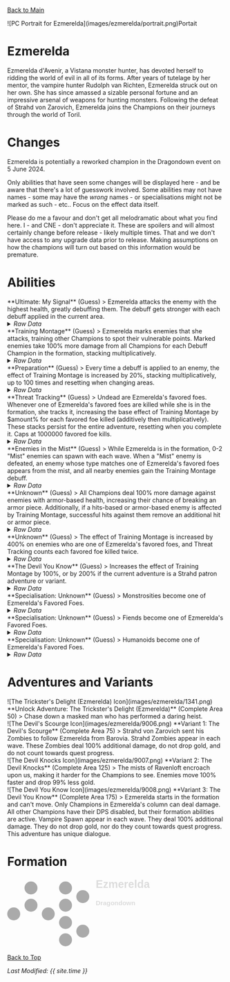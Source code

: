 [Back to Main](index.md)

<span class="championPortraitsRow">
    <span class="championPortraitsImage">
        ![PC Portrait for Ezmerelda](images/ezmerelda/portrait.png)Portait
    </span>
</span>

# Ezmerelda

Ezmerelda d'Avenir, a Vistana monster hunter, has devoted herself to ridding the world of evil in all of its forms. After years of tutelage by her mentor, the vampire hunter Rudolph van Richten, Ezmerelda struck out on her own. She has since amassed a sizable personal fortune and an impressive arsenal of weapons for hunting monsters. Following the defeat of Strahd von Zarovich, Ezmerelda joins the Champions on their journeys through the world of Toril.

# Changes

Ezmerelda is potentially a reworked champion in the Dragondown event on 5 June 2024.

Only abilities that have seen some changes will be displayed here - and be aware that there's a lot of guesswork involved. Some abilities may not have names - some may have the *wrong* names - or specialisations might not be marked as such - etc.. Focus on the effect data itself.

Please do me a favour and don't get all melodramatic about what you find here. I - and CNE - don't appreciate it. These are spoilers and will almost certainly change before release - likely multiple times. That and we don't have access to any upgrade data prior to release. Making assumptions on how the champions will turn out based on this information would be premature.

# Abilities

<div markdown="1" class="abilityBorder"><div markdown="1" class="abilityBorderInner">
**Ultimate: My Signal** (Guess)
> Ezmerelda attacks the enemy with the highest health, greatly debuffing them. The debuff gets stronger with each debuff applied in the current area.
<details><summary><em>Raw Data</em></summary>
<p>
<pre>
{
    "id": 759,
    "name": "My Signal",
    "description": "Ezmerelda attacks the enemy with the highest health, greatly debuffing them.",
    "long_description": "Ezmerelda attacks the enemy with the highest health, greatly debuffing them. The debuff gets stronger with each debuff applied in the current area.",
    "graphic_id": 8878,
    "target": "highest_health",
    "num_targets": 1,
    "aoe_radius": 0,
    "damage_modifier": 0.03,
    "cooldown": 320,
    "animations": [
        {
            "type": "ezmerelda_ultimate",
            "projectile": "ezmerelda_dagger",
            "projectile_details": {
                "effect_id": 1984,
                "debuff_time": 10
            },
            "shoot_frame": 39,
            "shoot_offset_x": 115,
            "shoot_offset_y": -35
        }
    ],
    "tags": [
        "ranged",
        "ultimate"
    ],
    "damage_types": [
        "ranged"
    ]
}
</pre>
</p>
</details>
</div></div>

<div markdown="1" class="abilityBorder"><div markdown="1" class="abilityBorderInner">
**Training Montage** (Guess)
> Ezmerelda marks enemies that she attacks, training other Champions to spot their vulnerable points. Marked enemies take 100% more damage from all Champions for each Debuff Champion in the formation, stacking multiplicatively.
<details><summary><em>Raw Data</em></summary>
<p>
<pre>
{
    "id": 1976,
    "flavour_text": "",
    "description": {
        "desc": "Ezmerelda marks enemies that she attacks, training other Champions to spot their vulnerable points. Marked enemies take $amount% more damage from all Champions for each Debuff Champion in the formation, stacking multiplicatively."
    },
    "effect_keys": [
        {
            "off_when_benched": true,
            "effect_string": "pre_stack_amount,100"
        },
        {
            "off_when_benched": true,
            "effect_string": "ezmerelda_training_montage_v2,0",
            "debuff_before_damage": true,
            "amount_expr": "upgrade_amount(15037,0)",
            "debuffing_attack_ids": [
                330,
                759
            ],
            "debuff_effects": [
                {
                    "effect_string": "training_montage_increase_monster_damage,0",
                    "amount_expr": "upgrade_amount(15037,1)",
                    "amount_func": "ezmerelda_training_montage",
                    "active_graphic_id": 8893,
                    "active_graphic_x": 0,
                    "active_graphic_y": -60,
                    "overlay_play_mode": "stopped"
                }
            ],
            "show_bonus": true,
            "stack_func": "per_hero_attribute",
            "per_hero_expr": "HasTag(`debuff`)",
            "amount_func": "mult",
            "amount_updated_listeners": [
                "slot_changed"
            ]
        }
    ],
    "requirements": "",
    "graphic_id": 8880,
    "large_graphic_id": 8879,
    "properties": {
        "is_formation_ability": true,
        "owner_use_outgoing_description": true,
        "retain_on_slot_changed": true,
        "indexed_effect_properties": true,
        "per_effect_index_bonuses": true,
        "default_bonus_index": 1
    }
}
</pre>
</p>
</details>
</div></div>

<div markdown="1" class="abilityBorder"><div markdown="1" class="abilityBorderInner">
**Preparation** (Guess)
> Every time a debuff is applied to an enemy, the effect of Training Montage is increased by 20%, stacking multiplicatively, up to 100 times and resetting when changing areas.
<details><summary><em>Raw Data</em></summary>
<p>
<pre>
{
    "id": 1977,
    "flavour_text": "",
    "description": {
        "desc": "Every time a debuff is applied to an enemy, the effect of Training Montage is increased by $amount%, stacking multiplicatively, up to $max_stacks times and resetting when changing areas."
    },
    "effect_keys": [
        {
            "off_when_benched": true,
            "effect_string": "buff_upgrade,20,15037",
            "show_bonus": true,
            "stack_func": "mult",
            "stacks_multiply": true,
            "stacks_on_trigger": "debuff_applied",
            "more_triggers": [
                {
                    "trigger": "area_changed",
                    "action": {
                        "type": "reset"
                    }
                }
            ],
            "max_stacks": 100,
            "active_graphic_id": 23847,
            "active_graphic_y": -60,
            "active_graphic_frame_from_stacks": true
        }
    ],
    "requirements": "",
    "graphic_id": 23676,
    "large_graphic_id": 23674,
    "properties": {
        "is_formation_ability": true
    }
}
</pre>
</p>
</details>
</div></div>

<div markdown="1" class="abilityBorder"><div markdown="1" class="abilityBorderInner">
**Threat Tracking** (Guess)
> Undead are Ezmerelda's favored foes. Whenever one of Ezmerelda's favored foes are killed while she is in the formation, she tracks it, increasing the base effect of Training Montage by $amount% for each favored foe killed (additively then multiplicatively). These stacks persist for the entire adventure, resetting when you complete it. Caps at 1000000 favored foe kills.
<details><summary><em>Raw Data</em></summary>
<p>
<pre>
{
    "id": 1978,
    "flavour_text": "",
    "description": {
        "desc": "Undead are Ezmerelda's favored foes. Whenever one of Ezmerelda's favored foes are killed while she is in the formation, she tracks it, increasing the base effect of Training Montage by $amount% for each favored foe killed (additively then multiplicatively). These stacks persist for the entire adventure, resetting when you complete it. Caps at $max_stacks favored foe kills."
    },
    "effect_keys": [
        {
            "off_when_benched": true,
            "effect_string": "favored_foe,undead"
        },
        {
            "off_when_benched": true,
            "effect_string": "buff_upgrade,0.025,15037,0",
            "show_bonus": true,
            "stack_func": "add",
            "stacks_on_trigger": {
                "trigger": "favored_foe_killed",
                "is_source_favored_foe": true,
                "action": {
                    "type": "add_stack"
                }
            },
            "max_stacks": 1000000
        },
        {
            "off_when_benched": true,
            "effect_string": "stacks_data_binder_safe,1,umberto_clue_stacks",
            "is_instanced_stat": true,
            "use_stat_defs": true
        }
    ],
    "requirements": "",
    "graphic_id": 8882,
    "large_graphic_id": 8881,
    "properties": {
        "is_formation_ability": true,
        "owner_use_outgoing_description": true
    }
}
</pre>
</p>
</details>
</div></div>

<div markdown="1" class="abilityBorder"><div markdown="1" class="abilityBorderInner">
**Enemies in the Mist** (Guess)
> While Ezmerelda is in the formation, 0-2 "Mist" enemies can spawn with each wave. When a "Mist" enemy is defeated, an enemy whose type matches one of Ezmerelda's favored foes appears from the mist, and all nearby enemies gain the Training Montage debuff.
<details><summary><em>Raw Data</em></summary>
<p>
<pre>
{
    "id": 1979,
    "flavour_text": "",
    "description": {
        "desc": "While Ezmerelda is in the formation, 0-2 \"Mist\" enemies can spawn with each wave. When a \"Mist\" enemy is defeated, an enemy whose type matches one of Ezmerelda's favored foes appears from the mist, and all nearby enemies gain the Training Montage debuff."
    },
    "effect_keys": [
        {
            "off_when_benched": true,
            "effect_string": "spawn_additional_monsters,100",
            "monster_id": 2172,
            "spawn_count_range": [
                0,
                2
            ]
        },
        {
            "off_when_benched": true,
            "effect_string": "ezmerelda_enemies_in_the_mist",
            "mist_monster_id": 2172,
            "foe_monsters": {
                "undead": [
                    2173,
                    2174,
                    2175
                ],
                "fiend": [
                    36,
                    37,
                    38
                ],
                "humanoid": [
                    176,
                    177,
                    178
                ],
                "monstrosity": [
                    125,
                    126,
                    127
                ]
            },
            "debuff_area_radius": 200
        }
    ],
    "requirements": "",
    "graphic_id": 23675,
    "large_graphic_id": 23673,
    "properties": {
        "is_formation_ability": true,
        "owner_use_outgoing_description": true
    }
}
</pre>
</p>
</details>
</div></div>

<div markdown="1" class="abilityBorder"><div markdown="1" class="abilityBorderInner">
**Unknown** (Guess)
> All Champions deal 100% more damage against enemies with armor-based health, increasing their chance of breaking an armor piece. Additionally, if a hits-based or armor-based enemy is affected by Training Montage, successful hits against them remove an additional hit or armor piece.
<details><summary><em>Raw Data</em></summary>
<p>
<pre>
{
    "id": 1980,
    "flavour_text": "",
    "description": {
        "desc": "All Champions deal $amount% more damage against enemies with armor-based health, increasing their chance of breaking an armor piece. Additionally, if a hits-based or armor-based enemy is affected by Training Montage, successful hits against them remove an additional hit or armor piece."
    },
    "effect_keys": [
        {
            "off_when_benched": true,
            "effect_string": "monster_with_tag_more_damage,100,armor_based"
        },
        {
            "off_when_benched": true,
            "effect_string": "increase_damage_against_monster_armor,1",
            "monster_has_effect_key": "training_montage_increase_monster_damage",
            "targets": [
                "all"
            ]
        },
        {
            "off_when_benched": true,
            "effect_string": "increase_damage_against_monster_hits,1",
            "monster_has_effect_key": "training_montage_increase_monster_damage",
            "targets": [
                "all"
            ]
        }
    ],
    "requirements": "",
    "graphic_id": 0,
    "large_graphic_id": 0,
    "properties": {
        "is_formation_ability": true,
        "owner_use_outgoing_description": true,
        "show_incoming": false,
        "indexed_effect_properties": true,
        "per_effect_index_bonuses": true,
        "default_bonus_index": 0
    }
}
</pre>
</p>
</details>
</div></div>

<div markdown="1" class="abilityBorder"><div markdown="1" class="abilityBorderInner">
**Unknown** (Guess)
> The effect of Training Montage is increased by 400% on enemies who are one of Ezmerelda's favored foes, and Threat Tracking counts each favored foe killed twice.
<details><summary><em>Raw Data</em></summary>
<p>
<pre>
{
    "id": 1981,
    "flavour_text": "",
    "description": {
        "desc": "The effect of Training Montage is increased by $amount% on enemies who are one of Ezmerelda's favored foes, and Threat Tracking counts each favored foe killed twice."
    },
    "effect_keys": [
        {
            "off_when_benched": true,
            "effect_string": "just_an_amount,400"
        },
        {
            "off_when_benched": true,
            "effect_string": "buff_upgrade_effect_stacks_trigger_add,1,15039,1"
        }
    ],
    "requirements": "",
    "graphic_id": 0,
    "large_graphic_id": 0,
    "properties": {
        "is_formation_ability": true,
        "owner_use_outgoing_description": true,
        "indexed_effect_properties": true,
        "per_effect_index_bonuses": true,
        "default_bonus_index": 0
    }
}
</pre>
</p>
</details>
</div></div>

<div markdown="1" class="abilityBorder"><div markdown="1" class="abilityBorderInner">
**The Devil You Know** (Guess)
> Increases the effect of Training Montage by 100%, or by 200% if the current adventure is a Strahd patron adventure or variant.
<details><summary><em>Raw Data</em></summary>
<p>
<pre>
{
    "id": 1982,
    "flavour_text": "",
    "description": {
        "desc": {
            "conditions": [
                {
                    "condition": "ezmerelda_strahd_boss_buff_active",
                    "desc": "Increases the effect of Training Montage by $(amount___4)%, or by $(amount___5)% if the current adventure is a Strahd patron adventure or variant."
                },
                {
                    "desc": "Increases the effect of Training Montage by $(amount___2)%, or by $(amount___3)% if the current adventure is a Strahd patron adventure or variant."
                }
            ]
        }
    },
    "effect_keys": [
        {
            "off_when_benched": true,
            "effect_string": "ezmerelda_the_devil_you_know",
            "strahd_monster_ids": [
                826,
                935,
                936,
                937,
                938,
                956,
                957,
                1885
            ]
        },
        {
            "off_when_benched": true,
            "apply_manually": true,
            "effect_string": "buff_upgrade,100,15037"
        },
        {
            "off_when_benched": true,
            "apply_manually": true,
            "effect_string": "buff_upgrade,200,15037"
        },
        {
            "off_when_benched": true,
            "apply_manually": true,
            "effect_string": "buff_upgrade,100000,15037"
        },
        {
            "off_when_benched": true,
            "apply_manually": true,
            "effect_string": "buff_upgrade,200000,15037"
        }
    ],
    "requirements": "",
    "graphic_id": 0,
    "large_graphic_id": 0,
    "properties": {
        "is_formation_ability": true,
        "owner_use_outgoing_description": true,
        "indexed_effect_properties": true
    }
}
</pre>
</p>
</details>
</div></div>

<div markdown="1" class="abilityBorder"><div markdown="1" class="abilityBorderInner">
**Specialisation: Unknown** (Guess)
> Monstrosities become one of Ezmerelda's Favored Foes.
<details><summary><em>Raw Data</em></summary>
<p>
<pre>
{
    "id": 1985,
    "flavour_text": "",
    "description": {
        "desc": "Monstrosities become one of Ezmerelda's Favored Foes."
    },
    "effect_keys": [
        {
            "off_when_benched": true,
            "effect_string": "favored_foe,monstrosity"
        }
    ],
    "requirements": "",
    "graphic_id": 0,
    "large_graphic_id": 0,
    "properties": {
        "is_formation_ability": false
    }
}
</pre>
</p>
</details>
</div></div>

<div markdown="1" class="abilityBorder"><div markdown="1" class="abilityBorderInner">
**Specialisation: Unknown** (Guess)
> Fiends become one of Ezmerelda's Favored Foes.
<details><summary><em>Raw Data</em></summary>
<p>
<pre>
{
    "id": 1986,
    "flavour_text": "",
    "description": {
        "desc": "Fiends become one of Ezmerelda's Favored Foes."
    },
    "effect_keys": [
        {
            "off_when_benched": true,
            "effect_string": "favored_foe,fiend"
        }
    ],
    "requirements": "",
    "graphic_id": 0,
    "large_graphic_id": 0,
    "properties": {
        "is_formation_ability": false
    }
}
</pre>
</p>
</details>
</div></div>

<div markdown="1" class="abilityBorder"><div markdown="1" class="abilityBorderInner">
**Specialisation: Unknown** (Guess)
> Humanoids become one of Ezmerelda's Favored Foes.
<details><summary><em>Raw Data</em></summary>
<p>
<pre>
{
    "id": 1987,
    "flavour_text": "",
    "description": {
        "desc": "Humanoids become one of Ezmerelda's Favored Foes."
    },
    "effect_keys": [
        {
            "off_when_benched": true,
            "effect_string": "favored_foe,humanoid"
        }
    ],
    "requirements": "",
    "graphic_id": 0,
    "large_graphic_id": 0,
    "properties": {
        "is_formation_ability": false
    }
}
</pre>
</p>
</details>
</div></div>

# Adventures and Variants

<div markdown="1" class="abilityBorder"><div markdown="1" class="abilityBorderInner">
![The Trickster's Delight (Ezmerelda) Icon](images/ezmerelda/1341.png) **Unlock Adventure: The Trickster's Delight (Ezmerelda)** (Complete Area 50)
> Chase down a masked man who has performed a daring heist.
</div></div>
<div markdown="1" class="abilityBorder"><div markdown="1" class="abilityBorderInner">
![The Devil's Scourge Icon](images/ezmerelda/9006.png) **Variant 1: The Devil's Scourge** (Complete Area 75)
> Strahd von Zarovich sent his Zombies to follow Ezmerelda from Barovia. Strahd Zombies appear in each wave. These Zombies deal 100% additional damage, do not drop gold, and do not count towards quest progress.
</div></div>
<div markdown="1" class="abilityBorder"><div markdown="1" class="abilityBorderInner">
![The Devil Knocks Icon](images/ezmerelda/9007.png) **Variant 2: The Devil Knocks** (Complete Area 125)
> The mists of Ravenloft encroach upon us, making it harder for the Champions to see. Enemies move 100% faster and drop 99% less gold.
</div></div>
<div markdown="1" class="abilityBorder"><div markdown="1" class="abilityBorderInner">
![The Devil You Know Icon](images/ezmerelda/9008.png) **Variant 3: The Devil You Know** (Complete Area 175)
> Ezmerelda starts in the formation and can't move. Only Champions in Ezmerelda's column can deal damage. All other Champions have their DPS disabled, but their formation abilities are active. Vampire Spawn appear in each wave. They deal 100% additional damage. They do not drop gold, nor do they count towards quest progress. This adventure has unique dialogue.
</div></div>

# Formation

<span class="formationBorder">
    <svg xmlns="http://www.w3.org/2000/svg" id="Ezmerelda" fill="#aaa" data-formationName="Ezmerelda" data-campaignName="Dragondown" width="335" height="160"><circle cx="175" cy="45" r="15"/><circle cx="175" cy="125" r="15"/><circle cx="135" cy="25" r="15"/><circle cx="135" cy="65" r="15"/><circle cx="135" cy="105" r="15"/><circle cx="135" cy="145" r="15"/><circle cx="95" cy="85" r="15"/><circle cx="55" cy="25" r="15"/><circle cx="55" cy="65" r="15"/><circle cx="15" cy="85" r="15"/><text x="205" y="25" fill="#dcdcdc" font-size="25" font-family="Arial" font-weight="bold">Ezmerelda</text><text x="205" y="65" fill="#dcdcdc" font-size="15" font-family="Arial" font-weight="bold">Dragondown</text></svg>
</span>

[Back to Top](#top)

*Last Modified: {{ site.time }}*